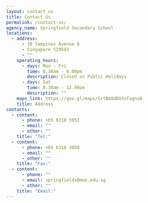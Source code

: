 ```yaml
---
layout: contact_us
title: Contact Us
permalink: /contact-us/
agency_name: Springfield Secondary School
locations:
  - address:
      - 30 Tampines Avenue 8
      - Singapore 529593
      - ""
    operating_hours:
      - days: Mon - Fri
        time: 8.30am - 6.00pm
        description: Closed on Public Holidays
      - days: Sat
        time: 8.30am - 12.00pm
        description: ""
    maps_link: https://goo.gl/maps/SrtBm8dDX5cFagnx8
    title: Address
contacts:
  - content:
      - phone: +65 6318 3053
      - email: ""
      - other: ""
    title: "Tel:"
  - content:
      - phone: +65 6318 3050
      - email: ""
      - other: ""
    title: "Fax:"
  - content:
      - phone: ""
      - email: springfields@moe.edu.sg
      - other: ""
    title: "Email:"
---
```

